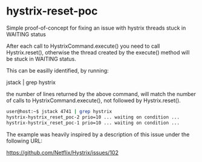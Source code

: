 hystrix-reset-poc
=================

Simple proof-of-concept for fixing an issue with hystrix threads stuck in WAITING status

After each call to HystrixCommand.execute() you need to call Hystrix.reset(),
otherwise the thread created by the execute() method will be stuck in WAITING status.

This can be easilly identified, by running:

jstack <PID> | grep hystrix

the number of lines returned by the above command, will match the number of calls to HystrixCommand.execute(),
not followed by Hystrix.reset().

```bash
user@host:~$ jstack 4741 | grep hystrix
hystrix-hystrix_reset_poc-2 prio=10 ... waiting on condition ...
hystrix-hystrix_reset_poc-1 prio=10 ... waiting on condition ...
```

The example was heavily inspired by a description of this issue under the following URL:

https://github.com/Netflix/Hystrix/issues/102
